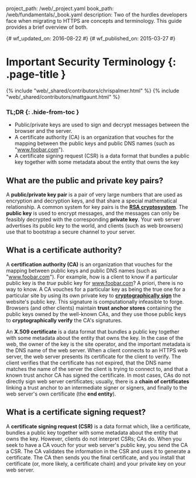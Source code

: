 project_path: /web/_project.yaml
book_path: /web/fundamentals/_book.yaml
description: Two of the hurdles developers face when migrating to HTTPS are concepts and terminology. This guide provides a brief overview of both.

{# wf_updated_on: 2016-08-22 #}
{# wf_published_on: 2015-03-27 #}

# Important Security Terminology {: .page-title }

{% include "web/_shared/contributors/chrispalmer.html" %}
{% include "web/_shared/contributors/mattgaunt.html" %}
  
### TL;DR {: .hide-from-toc }

* Public/private keys are used to sign and decrypt messages between the browser and the server.
* A certificate authority (CA) is an organization that vouches for the mapping between the public keys and public DNS names (such as "www.foobar.com").
* A certificate signing request (CSR) is a data format that bundles a public key together with some metadata about the entity that owns the key

## What are the public and private key pairs?

A **public/private key pair** is a pair of very large numbers that are used
as encryption and decryption keys, and that share a special mathematical
relationship. A common system for key pairs is the **[RSA
cryptosystem](https://en.wikipedia.org/wiki/RSA_(cryptosystem))**. The **public
key** is used to encrypt messages, and the messages can only be feasibly
decrypted with the corresponding **private key**. Your web server advertises
its public key to the world, and clients (such as web browsers) use that to
bootstrap a secure channel to your server.

## What is a certificate authority?

A **certification authority (CA)** is an organization that vouches for the
mapping between public keys and public DNS names (such as "www.foobar.com").
For example, how is a client to know if a particular public key is the _true_
public key for www.foobar.com? A priori, there is no way to know. A CA vouches
for a particular key as being the true one for a particular site by using its
own private key to **[cryptographically
sign](https://en.wikipedia.org/wiki/RSA_(cryptosystem)#Signing_messages)** the
website's public key. This signature is computationally infeasible to forge.
Browsers (and other clients) maintain **trust anchor stores** containing the
public keys owned by the well-known CAs, and they use those public keys to
**cryptographically verify** the CA's signatures.

An **X.509 certificate** is a data format that bundles a public key together
with some metadata about the entity that owns the key. In the case of the web,
the owner of the key is the site operator, and the important metadata is the DNS
name of the web server. When a client connects to an HTTPS web server, the web
server presents its certificate for the client to verify. The client verifies
that the certificate has not expired, that the DNS name matches the name of the
server the client is trying to connect to, and that a known trust anchor CA has
signed the certificate. In most cases, CAs do not directly sign web server
certificates; usually, there is a **chain of certificates** linking a trust
anchor to an intermediate signer or signers, and finally to the web server's
own certificate (the **end entity**).

## What is a certificate signing request?

A **certificate signing request (CSR)** is a data format which, like a
certificate, bundles a public key together with some metadata about the entity
that owns the key. However, clients do not interpret CSRs; CAs do. When you seek
to have a CA vouch for your web server's public key, you send the CA a CSR. The
CA validates the information in the CSR and uses it to generate a certificate.
The CA then sends you the final certificate, and you install that certificate (or,
more likely, a certificate chain) and your private key on your web server.
